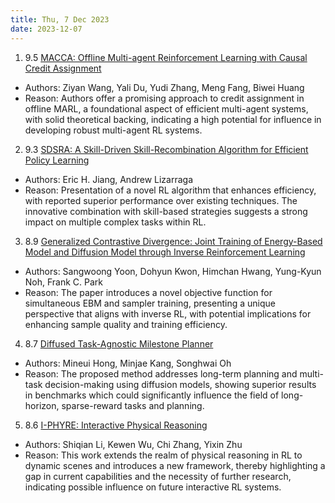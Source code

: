 ```yaml
---
title: Thu, 7 Dec 2023
date: 2023-12-07
---
```

1. 9.5 [MACCA: Offline Multi-agent Reinforcement Learning with Causal Credit Assignment](https://arxiv.org/abs/2312.03644)
* Authors: Ziyan Wang, Yali Du, Yudi Zhang, Meng Fang, Biwei Huang
* Reason: Authors offer a promising approach to credit assignment in offline MARL, a foundational aspect of efficient multi-agent systems, with solid theoretical backing, indicating a high potential for influence in developing robust multi-agent RL systems.

2. 9.3 [SDSRA: A Skill-Driven Skill-Recombination Algorithm for Efficient Policy Learning](https://arxiv.org/abs/2312.03216)
* Authors: Eric H. Jiang, Andrew Lizarraga
* Reason: Presentation of a novel RL algorithm that enhances efficiency, with reported superior performance over existing techniques. The innovative combination with skill-based strategies suggests a strong impact on multiple complex tasks within RL.

3. 8.9 [Generalized Contrastive Divergence: Joint Training of Energy-Based Model and Diffusion Model through Inverse Reinforcement Learning](https://arxiv.org/abs/2312.03397)
* Authors: Sangwoong Yoon, Dohyun Kwon, Himchan Hwang, Yung-Kyun Noh, Frank C. Park
* Reason: The paper introduces a novel objective function for simultaneous EBM and sampler training, presenting a unique perspective that aligns with inverse RL, with potential implications for enhancing sample quality and training efficiency.

4. 8.7 [Diffused Task-Agnostic Milestone Planner](https://arxiv.org/abs/2312.03395)
* Authors: Mineui Hong, Minjae Kang, Songhwai Oh
* Reason: The proposed method addresses long-term planning and multi-task decision-making using diffusion models, showing superior results in benchmarks which could significantly influence the field of long-horizon, sparse-reward tasks and planning.

5. 8.6 [I-PHYRE: Interactive Physical Reasoning](https://arxiv.org/abs/2312.03009)
* Authors: Shiqian Li, Kewen Wu, Chi Zhang, Yixin Zhu
* Reason: This work extends the realm of physical reasoning in RL to dynamic scenes and introduces a new framework, thereby highlighting a gap in current capabilities and the necessity of further research, indicating possible influence on future interactive RL systems.


